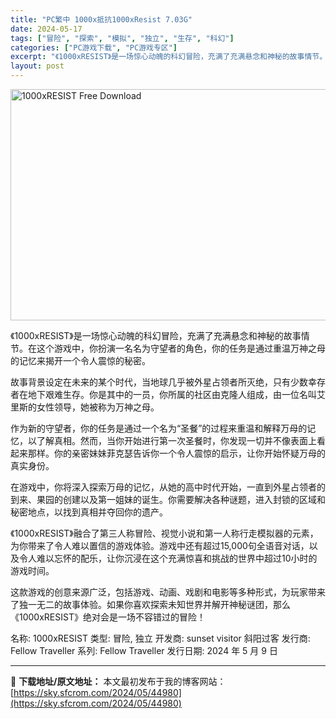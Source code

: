 ```yaml
---
title: "PC繁中 1000x抵抗1000xResist 7.03G"
date: 2024-05-17
tags: ["冒险", "探索", "模拟", "独立", "生存", "科幻"]
categories: ["PC游戏下载", "PC游戏专区"]
excerpt: "《1000xRESIST》是一场惊心动魄的科幻冒险，充满了充满悬念和神秘的故事情节。在这个游戏中，你扮演一名名为守望者的角色，你的任务是通过重温万神之母的记忆来揭开一个令人震惊的秘密。 故事背景设定在未来的某个时代，当地球几乎被外星占领者所灭绝，只有少数幸存者在地下艰难生存。你是其中的一员，你所属的&hellip;"
layout: post
---
```


<img class="igg-image-content aligncenter" title="1000xRESIST Free Download" src="https://sky.sfcrom.com/wp-content/uploads/2024/05/98230-1000xRESIST-Free-Download.jpg" alt="1000xRESIST Free Download" width="660" height="370" />

《1000xRESIST》是一场惊心动魄的科幻冒险，充满了充满悬念和神秘的故事情节。在这个游戏中，你扮演一名名为守望者的角色，你的任务是通过重温万神之母的记忆来揭开一个令人震惊的秘密。

故事背景设定在未来的某个时代，当地球几乎被外星占领者所灭绝，只有少数幸存者在地下艰难生存。你是其中的一员，你所属的社区由克隆人组成，由一位名叫艾里斯的女性领导，她被称为万神之母。

作为新的守望者，你的任务是通过一个名为“圣餐”的过程来重温和解释万母的记忆，以了解真相。然而，当你开始进行第一次圣餐时，你发现一切并不像表面上看起来那样。你的亲密妹妹菲克瑟告诉你一个令人震惊的启示，让你开始怀疑万母的真实身份。

在游戏中，你将深入探索万母的记忆，从她的高中时代开始，一直到外星占领者的到来、果园的创建以及第一姐妹的诞生。你需要解决各种谜题，进入封锁的区域和秘密地点，以找到真相并夺回你的遗产。

《1000xRESIST》融合了第三人称冒险、视觉小说和第一人称行走模拟器的元素，为你带来了令人难以置信的游戏体验。游戏中还有超过15,000句全语音对话，以及令人难以忘怀的配乐，让你沉浸在这个充满惊喜和挑战的世界中超过10小时的游戏时间。

这款游戏的创意来源广泛，包括游戏、动画、戏剧和电影等多种形式，为玩家带来了独一无二的故事体验。如果你喜欢探索未知世界并解开神秘谜团，那么《1000xRESIST》绝对会是一场不容错过的冒险！

名称: 1000xRESIST
类型: 冒险, 独立
开发商: sunset visitor 斜阳过客
发行商: Fellow Traveller
系列: Fellow Traveller
发行日期: 2024 年 5 月 9 日

---
📖 **下载地址/原文地址：** 本文最初发布于我的博客网站：[https://sky.sfcrom.com/2024/05/44980](https://sky.sfcrom.com/2024/05/44980)
